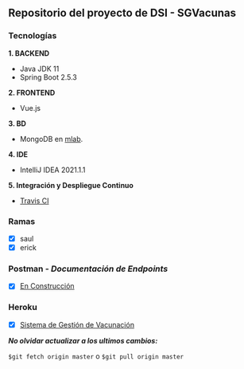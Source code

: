 ## Repositorio del proyecto de DSI - SGVacunas
### Tecnologías
__1. BACKEND__
- Java JDK 11
- Spring Boot 2.5.3

__2. FRONTEND__
- Vue.js

__3. BD__
- MongoDB en [mlab](https://mlab.com/).

__4. IDE__
- IntelliJ IDEA 2021.1.1

__5. Integración y Despliegue Continuo__
- [Travis CI]()

### Ramas
- [x]  saul
- [x]  erick

### Postman - _Documentación de Endpoints_
- [x] [En Construcción]()

### Heroku
- [x] [Sistema de Gestión de Vacunación](https://sgvacunas.herokuapp.com)

***No olvidar actualizar a los ultimos cambios:***

`$git fetch origin master` o `$git pull origin master`



